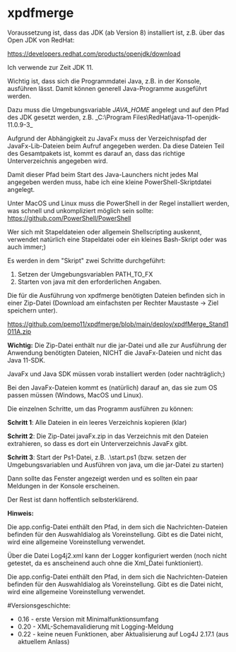 # xpdfmerge
 
Voraussetzung ist, dass das JDK (ab Version 8) installiert ist, z.B. über das Open JDK von RedHat:

https://developers.redhat.com/products/openjdk/download

Ich verwende zur Zeit JDK 11.

Wichtig ist, dass sich die Programmdatei Java, z.B. in der Konsole, ausführen lässt. Damit können generell Java-Programme ausgeführt werden.

Dazu muss die Umgebungsvariable _JAVA_HOME_ angelegt und auf den Pfad des JDK gesetzt werden, z.B. _C:\Program Files\RedHat\java-11-openjdk-11.0.9-3\_

Aufgrund der Abhängigkeit zu JavaFx muss der Verzeichnispfad der JavaFx-Lib-Dateien beim Aufruf angegeben werden. Da diese Dateien Teil des Gesamtpakets ist, kommt es darauf an, dass das richtige Unterverzeichnis angegeben wird.

Damit dieser Pfad beim Start des Java-Launchers nicht jedes Mal angegeben werden muss, habe ich eine kleine PowerShell-Skriptdatei angelegt.

Unter MacOS und Linux muss die PowerShell in der Regel installiert werden, was schnell und unkompliziert möglich sein sollte: https://github.com/PowerShell/PowerShell

Wer sich mit Stapeldateien oder allgemein Shellscripting auskennt, verwendet natürlich eine Stapeldatei oder ein kleines Bash-Skript oder was auch immer;)

Es werden in dem "Skript" zwei Schritte durchgeführt:

1) Setzen der Umgebungsvariablen PATH_TO_FX
2) Starten von java mit den erforderlichen Angaben.

Die für die Ausführung von xpdfmerge benötigten Dateien befinden sich in einer Zip-Datei (Download am einfachsten per Rechter Maustaste -> Ziel speichern unter).

https://github.com/pemo11/xpdfmerge/blob/main/deploy/xpdfMerge_Stand1011A.zip

**Wichtig:** Die Zip-Datei enthält nur die jar-Datei und alle zur Ausführung der Anwendung benötigten Dateien, NICHT die JavaFx-Dateien und nicht das Java 11-SDK.

JavaFx und Java SDK müssen vorab installiert werden (oder nachträglich;)

Bei den JavaFx-Dateien kommt es (natürlich) darauf an, das sie zum OS passen müssen (Windows, MacOS und Linux).

Die einzelnen Schritte, um das Programm ausführen zu können:

**Schritt 1**: Alle Dateien in ein leeres Verzeichnis kopieren (klar)

**Schritt 2**: Die Zip-Datei javaFx.zip in das Verzeichnis mit den Dateien extrahieren, so dass es dort ein Unterverzeichnis JavaFx gibt.

**Schritt 3**: Start der Ps1-Datei, z.B. .\start.ps1 (bzw. setzen der Umgebungsvariablen und Ausführen von java, um die jar-Datei zu starten)

Dann sollte das Fenster angezeigt werden und es sollten ein paar Meldungen in der Konsole erscheinen.

Der Rest ist dann hoffentlich selbsterklärend.

**Hinweis:**

Die app.config-Datei enthält den Pfad, in dem sich die Nachrichten-Dateien befinden für den Auswahldialog als Voreinstellung. Gibt es die Datei nicht, wird eine allgemeine Voreinstellung verwendet.

Über die Datei Log4j2.xml kann der Logger konfiguriert werden (noch nicht getestet, da es anscheinend auch ohne die Xml_Datei funktioniert).

Die app.config-Datei enthält den Pfad, in dem sich die Nachrichten-Dateien befinden für den Auswahldialog als Voreinstellung. Gibt es die Datei nicht, wird eine allgemeine Voreinstellung verwendet.

#Versionsgeschichte:

* 0.16 - erste Version mit Minimalfunktionsumfang
* 0.20 - XML-Schemavalidierung mit Logging-Meldung
* 0.22 - keine neuen Funktionen, aber Aktualisierung auf Log4J 2.17.1 (aus aktuellem Anlass)
 